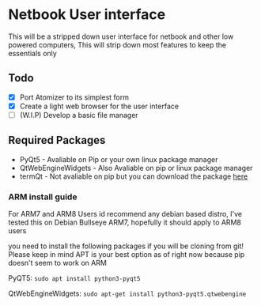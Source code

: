 # Netbook User interface

This will be a stripped down user interface for netbook and other low powered computers, This will strip down most features to keep the essentials only

## Todo

- [x] Port Atomizer to its simplest form
- [x] Create a light web browser for the user interface
- [ ] (W.I.P) Develop a basic file manager

## Required Packages

- PyQt5 - Avaliable on Pip or your own linux package manager
- QtWebEngineWidgets - Also Avaliable on pip or linux package manager
- termQt - Not avaliable on pip but you can download the package [here](https://github.com/TerryGeng/termqt/releases/download/0.1/termqt-0.1-py3-none-any.whl)
### ARM install guide

For ARM7 and ARM8 Users id recommend any debian based distro, I've tested this on Debian Bullseye ARM7, hopefully it should apply to ARM8 users

you need to install the following packages if you will be cloning from git! Please keep in mind APT is your best option as of right now because pip doesn't seem to work on ARM

PyQT5:
`sudo apt install python3-pyqt5`

QtWebEngineWidgets:
`sudo apt-get install python3-pyqt5.qtwebengine`
